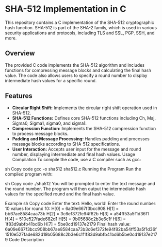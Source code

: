 # SHA-512 Implementation in C
This repository contains a C implementation of the SHA-512 cryptographic hash function. SHA-512 is part of the SHA-2 family, which is used in various security applications and protocols, including TLS and SSL, PGP, SSH, and more.

## Overview
The provided C code implements the SHA-512 algorithm and includes functions for compressing message blocks and calculating the final hash value. The code also allows users to specify a round number to display intermediate hash values for a specific round.

## Features
- **Circular Right Shift:** Implements the circular right shift operation used in SHA-512.
- **SHA-512 Functions:** Defines core SHA-512 functions including Ch, Maj, Sigma0, Sigma1, sigma0, and sigma1.
- **Compression Function:** Implements the SHA-512 compression function to process message blocks.
- **Padding and Message Processing:** Handles padding and processes message blocks according to SHA-512 specifications.
- **User Interaction:** Accepts user input for the message and round number, displaying intermediate and final hash values.
Usage
Compilation
To compile the code, use a C compiler such as gcc:

sh
Copy code
gcc -o sha512 sha512.c
Running the Program
Run the compiled program with:

sh
Copy code
./sha512
You will be prompted to enter the text message and the round number. The program will then output the intermediate hash values for the specified round and the final hash value.

Example
sh
Copy code
Enter the text: Hello, world!
Enter the round number: 10
values for round 10:
H[0] = 6a09e667f3bcc908
H[1] = bb67ae8584caa73b
H[2] = 3c6ef372fe94f82b
H[3] = a54ff53a5f1d36f1
H[4] = 510e527fade682d1
H[5] = 9b05688c2b3e6c1f
H[6] = 1f83d9abfb41bd6b
H[7] = 5be0cd19137e2179
Final hash value:
6a09e667f3bcc908bb67ae8584caa73b3c6ef372fe94f82ba54ff53a5f1d36f1510e527fade682d19b05688c2b3e6c1f1f83d9abfb41bd6b5be0cd19137e2179
Code Description
